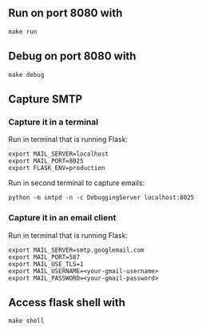 ## Run on port 8080 with
```
make run
```

## Debug on port 8080 with
```
make debug
```

## Capture SMTP 
### Capture it in a terminal
Run in terminal that is running Flask:
```
export MAIL_SERVER=localhost
export MAIL_PORT=8025
export FLASK_ENV=production
```

Run in second terminal to capture emails:
```
python -m smtpd -n -c DebuggingServer localhost:8025
```

### Capture it in an email client
Run in terminal that is running Flask:

```
export MAIL_SERVER=smtp.googlemail.com
export MAIL_PORT=587
export MAIL_USE_TLS=1
export MAIL_USERNAME=<your-gmail-username>
export MAIL_PASSWORD=<your-gmail-password>
```

## Access flask shell with
```
make shell
```